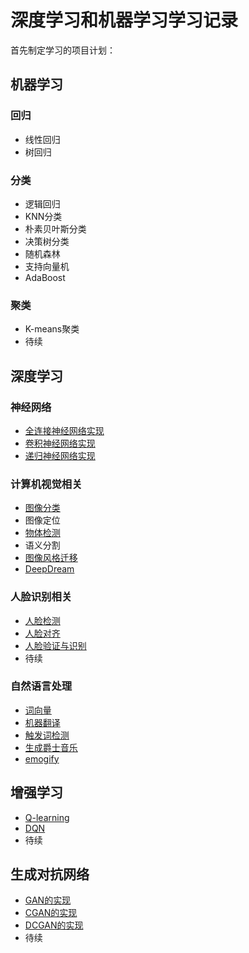 深度学习和机器学习学习记录
======

首先制定学习的项目计划：

机器学习
-------
### 回归
* 线性回归
* 树回归
### 分类
* 逻辑回归
* KNN分类
* 朴素贝叶斯分类
* 决策树分类
* 随机森林
* 支持向量机
* AdaBoost
### 聚类
* K-means聚类
* 待续


深度学习
-------
### 神经网络
* [全连接神经网络实现](https://github.com/cryer/Fully_Connected_Nets_with_numpy "项目代码实现")
* [卷积神经网络实现](https://github.com/cryer/Coursera_deep_learning/tree/master/Convolutional%20Neural%20Nets/week1)
* [递归神经网络实现](https://github.com/cryer/Coursera_deep_learning/tree/master/sequence%20model/week1/rnn_step_by_step)
### 计算机视觉相关
* [图像分类](https://github.com/cryer/Image-Classification "项目代码实现")
* 图像定位
* [物体检测](https://github.com/cryer/Coursera_deep_learning/tree/master/Convolutional%20Neural%20Nets/week3 "项目代码实现")
* 语义分割
* [图像风格迁移](https://github.com/cryer/Style_Transfer "项目代码实现")
* [DeepDream](https://github.com/cryer/deep_dream "项目代码实现")
### 人脸识别相关
* [人脸检测](https://github.com/cryer/face-detection "项目代码实现")
* [人脸对齐](https://github.com/cryer/face-detection "项目代码实现")
* [人脸验证与识别](https://github.com/cryer/face_recognition "项目代码实现")
* 待续
### 自然语言处理
* [词向量](https://github.com/cryer/Coursera_deep_learning/tree/master/sequence%20model/week2/word_embeding)
* [机器翻译](https://github.com/cryer/Coursera_deep_learning/tree/master/sequence%20model/week3/Neural%20Machine%20Translation)
* [触发词检测](https://github.com/cryer/Coursera_deep_learning/tree/master/sequence%20model/week3/Trigger%20Word%20Detection)
* [生成爵士音乐](https://github.com/cryer/Coursera_deep_learning/tree/master/sequence%20model/week1/Improvise%20a%20Jazz%20Solo)
* [emogify](https://github.com/cryer/Coursera_deep_learning/tree/master/sequence%20model/week2/emogify)

增强学习
-------
* [Q-learning](https://github.com/cryer/Q-learning-implementation "项目代码实现")
* [DQN](https://github.com/cryer/Q-learning-implementation "项目代码实现")
* 待续

生成对抗网络
-------
* [GAN的实现](https://github.com/cryer/GAN "项目代码实现")
* [CGAN的实现](https://github.com/cryer/GAN "项目代码实现")
* [DCGAN的实现](https://github.com/cryer/GAN "项目代码实现")
* 待续
